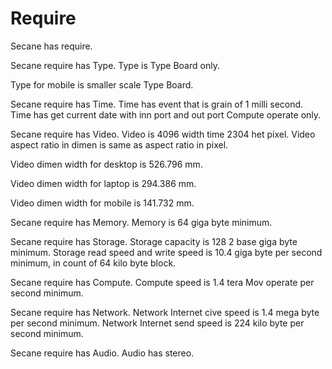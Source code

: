 # Require

Secane has require.

Secane require has Type.
Type is Type Board only.

Type for mobile is smaller scale Type Board.

Secane require has Time.
Time has event that is grain of 1 milli second.
Time has get current date with inn port and out port Compute operate only.

Secane require has Video.
Video is 4096 width time 2304 het pixel.
Video aspect ratio in dimen is same as aspect ratio in pixel.

Video dimen width for desktop is 526.796 mm.

Video dimen width for laptop is 294.386 mm.

Video dimen width for mobile is 141.732 mm.

Secane require has Memory.
Memory is 64 giga byte minimum.

Secane require has Storage.
Storage capacity is 128 2 base giga byte minimum.
Storage read speed and write speed is 10.4 giga byte per second minimum,
in count of 64 kilo byte block.

Secane require has Compute.
Compute speed is 1.4 tera Mov operate per second minimum.

Secane require has Network.
Network Internet cive speed is 1.4 mega byte per second minimum.
Network Internet send speed is 224 kilo byte per second minimum.

Secane require has Audio.
Audio has stereo.